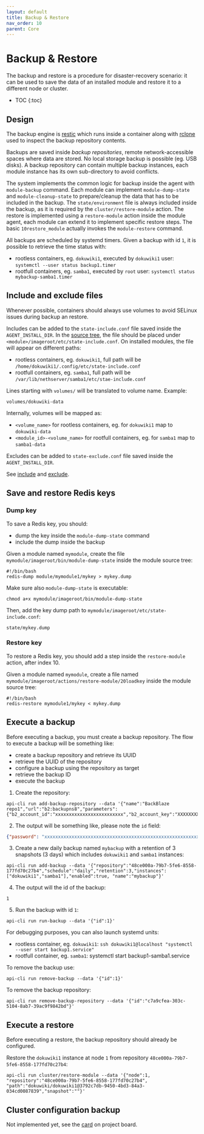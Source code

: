 ```yaml
---
layout: default
title: Backup & Restore
nav_order: 10
parent: Core
---
```


# Backup & Restore

The backup and restore is a procedure for disaster-recovery scenario: it can be used to save the data of an installed
module and restore it to a different node or cluster.

* TOC
{:toc}

## Design

The backup engine is [restic](https://restic.net/) which runs inside a container along with [rclone](https://rclone.org/)
used to inspect the backup repository contents.

Backups are saved inside *backup repositories*, remote network-accessible spaces where data are stored.
No local storage backup is possible (eg. USB disks).
A backup repository can contain multiple backup instances, each module instance has its own sub-directory to avoid conflicts.

The system implements the common logic for backup inside the agent with `module-backup` command.
Each module can implement `module-dump-state` and `module-cleanup-state` to prepare/cleanup the data that has to be included in the backup.
The `state/environment` file is always included inside the backup, as it is required by the `cluster/restore-module` action.
The restore is implemented using a `restore-module` action inside the module agent, each module can extend it to implement specific restore steps.
The basic `10restore_module` actually invokes the `module-restore` command.

All backups are scheduled by systemd timers. Given a backup with id `1`, it is possible to retrieve the time status with:
- rootless containers, eg. `dokuwiki1`, executed by `dokuwiki1` user: `systemctl --user status backup1.timer`
- rootfull containers, eg. `samba1`, executed by `root` user: `systemctl status mybackup-samba1.timer`

## Include and exclude files

Whenever possible, containers should always use volumes to avoid SELinux issues during backup an restore.

Includes can be added to the `state-include.conf` file saved inside the `AGENT_INSTALL_DIR`.
In the [source tree](modules/images/#source-tree), the file should be placed under `<module>/imageroot/etc/state-include.conf`.
On installed modules, the file will appear on different paths:
- rootless containers, eg. `dokuwiki1`, full path will be `/home/dokuwiki1/.config/etc/state-include.conf`
- rootfull containers, eg. `samba1`,  full path will be  `/var/lib/nethserver/samba1/etc/stae-include.conf`

Lines starting with `volumes/` will be translated to volume name. Example:
```
volumes/dokuwiki-data
```

Internally, volumes will be mapped as:
- `<volume_name>` for rootless containers, eg. for `dokuwiki1` map to `dokuwiki-data`
- `<module_id>-<volume_name>` for rootfull containers, eg. for `samba1` map to `samba1-data` 

Excludes can be added to `state-exclude.conf` file saved inside the `AGENT_INSTALL_DIR`.

See [include](https://restic.readthedocs.io/en/stable/040_backup.html#including-files) and [exclude](https://restic.readthedocs.io/en/stable/040_backup.html#excluding-files).

## Save and restore Redis keys

### Dump key

To save a Redis key, you should:
- dump the key inside the `module-dump-state` command
- include the dump inside the backup

Given a module named `mymodule`, create the file `mymodule/imageroot/bin/module-dump-state` inside the module source tree:
```
#!/bin/bash
redis-dump module/mymodule1/mykey > mykey.dump
```

Make sure also `module-dump-state` is executable:
```
chmod a+x mymodule/imageroot/bin/module-dump-state
```

Then, add the key dump path to `mymodule/imageroot/etc/state-include.conf`:
```
state/mykey.dump
```

### Restore key

To restore a Redis key, you should add a step inside the `restore-module` action, after index 10.

Given a module named `mymodule`, create a file named `mymodule/imageroot/actions/restore-module/20loadkey` inside the module source tree:
```
#!/bin/bash
redis-restore mymodule1/mykey < mykey.dump
```

## Execute a backup

Before executing a backup, you must create a backup repository.
The flow to execute a backup will be something like:
- create a backup repository and retrieve its UUID
- retrieve the UUID of the repository
- configure a backup using the repository as target
- retrieve the backup ID
- execute the backup

1. Create the repository:
```
api-cli run add-backup-repository --data '{"name":"BackBlaze repo1","url":"b2:backupns8","parameters":{"b2_account_id":"xxxxxxxxxxxxxxxxxxxxxxxxx","b2_account_key":"XXXXXXXXXXXXXXXXXXXXXXXXXXXXXXX"},"provider":"backblaze","password":"xxxxxxxxxxxxxxxxxxxxxxxxxxxxxxxxxxxxxxxxxxxxxxxxxxxxxxxxxxxxxxxx"}'
```

2. The output will be something like, please note the `id` field:
```json
{"password": "xxxxxxxxxxxxxxxxxxxxxxxxxxxxxxxxxxxxxxxxxxxxxxxxxxxxxxxxxxxxxxxx", "id": "48ce000a-79b7-5fe6-8558-177fd70c27b4"}
```

3. Create a new daily backup named `mybackup` with a retention of 3 snapshots (3 days) which includes `dokuwiki1` and `samba1` instances:
```
api-cli run add-backup --data '{"repository":"48ce000a-79b7-5fe6-8558-177fd70c27b4","schedule":"daily","retention":3,"instances":["dokuwiki1","samba1"],"enabled":true, "name":"mybackup"}'
```

4. The output will the id of the backup:
```
1
```

5. Run the backup with id `1`:
```
api-cli run run-backup --data '{"id":1}'
```

For debugging purposes, you can also launch systemd units:
- rootless container, eg. `dokuwiki1`: `ssh dokuwiki1@localhost "systemctl --user start backup1.service"`
- rootfull container, eg. `samba1`: systemctl start backup1-samba1.service

To remove the backup use:
```
api-cli run remove-backup --data '{"id":1}'
```

To remove the backup repository:
```
api-cli run remove-backup-repository --data '{"id":"c7a9cfea-303c-5104-8ab7-39ac9f9842bd"}'
```

## Execute a restore

Before executing a restore, the backup repository should already be configured.

Restore the `dokuwiki1` instance at node `1` from repository `48ce000a-79b7-5fe6-8558-177fd70c27b4`:
```
api-cli run cluster/restore-module --data '{"node":1, "repository":"48ce000a-79b7-5fe6-8558-177fd70c27b4", "path":"dokuwiki/dokuwiki1@3792c7db-9450-4bd3-84a3-034cd0087839","snapshot":""}'
```

## Cluster configuration backup

Not implemented yet, see the [card](https://trello.com/c/i5aIgxif/143-cluster-backup-restore) on project board.
